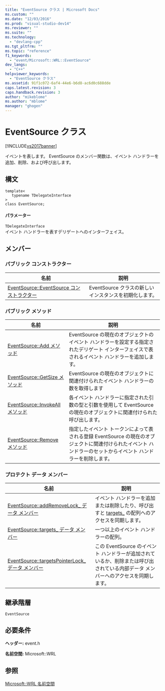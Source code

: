 ```yaml
---
title: "EventSource クラス | Microsoft Docs"
ms.custom: ""
ms.date: "12/03/2016"
ms.prod: "visual-studio-dev14"
ms.reviewer: ""
ms.suite: ""
ms.technology: 
  - "devlang-cpp"
ms.tgt_pltfrm: ""
ms.topic: "reference"
f1_keywords: 
  - "event/Microsoft::WRL::EventSource"
dev_langs: 
  - "C++"
helpviewer_keywords: 
  - "EventSource クラス"
ms.assetid: 91f1c072-6af4-44e6-b6d8-ac6d0c688dde
caps.latest.revision: 3
caps.handback.revision: 3
author: "mikeblome"
ms.author: "mblome"
manager: "ghogen"
---
```

# EventSource クラス
[!INCLUDE[vs2017banner](../assembler/inline/includes/vs2017banner.md)]

イベントを表します。  EventSource のメンバー関数は、イベント ハンドラーを追加、削除、および呼び出します。  
  
## 構文  
  
```  
template<  
   typename TDelegateInterface  
>  
class EventSource;  
```  
  
#### パラメーター  
 `TDelegateInterface`  
 イベント ハンドラーを表すデリゲートへのインターフェイス。  
  
## メンバー  
  
### パブリック コンストラクター  
  
|名前|説明|  
|--------|--------|  
|[EventSource::EventSource コンストラクター](../windows/eventsource-eventsource-constructor.md)|EventSource クラスの新しいインスタンスを初期化します。|  
  
### パブリック メソッド  
  
|名前|説明|  
|--------|--------|  
|[EventSource::Add メソッド](../windows/eventsource-add-method.md)|EventSource の現在のオブジェクトのイベント ハンドラーを設定する指定されたデリゲート インターフェイスで表されるイベント ハンドラーを追加します。|  
|[EventSource::GetSize メソッド](../windows/eventsource-getsize-method.md)|EventSource の現在のオブジェクトに関連付けられたイベント ハンドラーの数を取得します|  
|[EventSource::InvokeAll メソッド](../windows/eventsource-invokeall-method.md)|各イベント ハンドラーに指定された引数の型と引数を使用して EventSource の現在のオブジェクトに関連付けられた呼び出します。|  
|[EventSource::Remove メソッド](../Topic/EventSource::Remove%20Method.md)|指定したイベント トークンによって表される登録 EventSource の現在のオブジェクトに関連付けられたイベント ハンドラーのセットからイベント ハンドラーを削除します。|  
  
### プロテクト データ メンバー  
  
|名前|説明|  
|--------|--------|  
|[EventSource::addRemoveLock\_ データ メンバー](../windows/eventsource-addremovelock-data-member.md)|イベント ハンドラーを追加または削除したり、呼び出すと [targets\_](../Topic/EventSource::targets_%20Data%20Member.md) の配列へのアクセスを同期します。|  
|[EventSource::targets\_ データ メンバー](../Topic/EventSource::targets_%20Data%20Member.md)|一つ以上のイベント ハンドラーの配列。|  
|[EventSource::targetsPointerLock\_ データ メンバー](../windows/eventsource-targetspointerlock-data-member.md)|この EventSource のイベント ハンドラーが追加されているか、削除または呼び出されている内部データ メンバーへのアクセスを同期します。|  
  
## 継承階層  
 `EventSource`  
  
## 必要条件  
 **ヘッダー:** event.h  
  
 **名前空間:** Microsoft::WRL  
  
## 参照  
 [Microsoft::WRL 名前空間](../windows/microsoft-wrl-namespace.md)